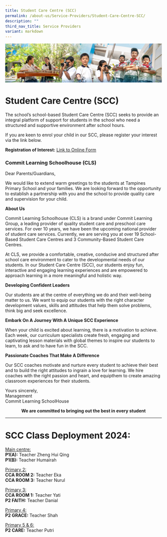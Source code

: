 ```yaml
---
title: Student Care Centre (SCC)
permalink: /about-us/Service-Providers/Student-Care-Centre-SCC/
description: ""
third_nav_title: Service Providers
variant: markdown
---
```

![](/images/AboutUs.jpg)

Student Care Centre (SCC)
=========================

The school’s school-based Student Care Centre (SCC) seeks to provide an integral platform of support for students in the school who need a structured and supportive environment after school hours.

If you are keen to enrol your child in our SCC, please register your interest via the link below.

<b>Registration of Interest:</b>&nbsp;[Link to Online Form](https://docs.google.com/forms/d/e/1FAIpQLSdBa_gCj1eoHL6CEG8K3Tg7PWlGxRMe7Gaqxfho6N6De8scPw/viewform)

### **Commit Learning Schoolhouse (CLS)**


Dear Parents/Guardians,

We would like to extend warm greetings to the students at Tampines Primary School and your families. We are looking forward to the opportunity to establish a partnership with you and the school to provide quality care and supervision for your child.

<b>About Us</b>

Commit Learning Schoolhouse (CLS) is a brand under Commit Learning Group, a leading provider of quality student care and preschool care services. For over 10 years, we have been the upcoming national provider of student care services. Currently, we are serving you at over 19 School-Based Student Care Centres and 3 Community-Based Student Care Centres.

At CLS, we provide a comfortable, creative, conducive and structured after school care environment to cater to the developmental needs of our students. In our Student Care Centre (SCC), our students enjoy fun, interactive and engaging learning experiences and are empowered to approach learning in a more meaningful and holistic way.

<b>Developing Confident Leaders</b>

Our students are at the centre of everything we do and their well-being matter to us. We want to equip our students with the right character development values, skills and attitudes that help them solve problems, think big and seek excellence.

<b>Embark On A Journey With A Unique SCC Experience</b>

When your child is excited about learning, there is a motivation to achieve. Each week, our curriculum specialists create fresh, engaging and captivating lesson materials with global themes to inspire our students to learn, to ask and to have fun in the SCC.

<b>Passionate Coaches That Make A Difference</b>

Our SCC coaches motivate and nurture every student to achieve their best and to build the right attitudes to ingrain a love for learning. We hire coaches with the right passion and heart, and equipthem to create amazing classroom experiences for their students.

Yours sincerely,  
Management  
Commit Learning SchoolHouse

<center> <b>We are committed to bringing out the best in every student</b> </center>
<hr>

# SCC Class Deployment 2024:

<u>Main centre:</u><br>
**P1(A):** Teacher Zheng Hui Qing<br>
**P1(B):** Teacher Humairah

<u>Primary 2:</u><br>
**CCA ROOM 2:** Teacher Eka<br>
**CCA ROOM 3:** Teacher Nurul

<u>Primary 3:</u><br>
**CCA ROOM 1:** Teacher Yati<br>
**P2 FAITH:** Teacher Danial

<u>Primary 4:</u><br> 
**P2 GRACE:** Teacher Shah

<u>Primary 5 &amp; 6:</u><br> 
**P2 CARE:** Teacher Putri